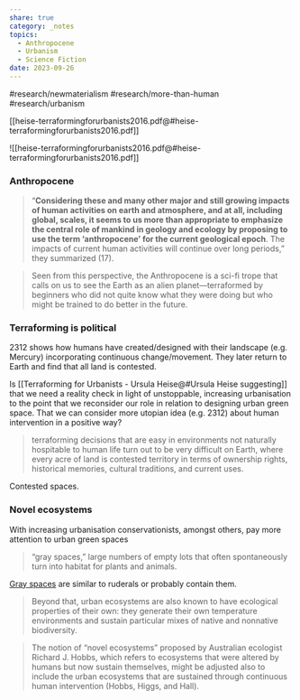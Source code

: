 ```yaml
---
share: true
category: _notes
topics:
  - Anthropocene
  - Urbanism
  - Science Fiction
date: 2023-09-26
---
```





#research/newmaterialism #research/more-than-human  #research/urbanism

[[heise-terraformingforurbanists2016.pdf@#heise-terraformingforurbanists2016.pdf]]

![[heise-terraformingforurbanists2016.pdf@#heise-terraformingforurbanists2016.pdf]]

### Anthropocene

> “**Considering these and many other major and still growing impacts of human activities on earth and atmosphere, and at all, including global, scales, it seems to us more than appropriate to emphasize the central role of mankind in geology and ecology by proposing to use the term ‘anthropocene’ for the current geological epoch**. The impacts of current human activities will continue over long periods,” they summarized (17).

> Seen from this perspective, the Anthropocene is a sci-fi trope that calls on us to see the Earth as an alien planet—terraformed by beginners who did not quite know what they were doing but who might be trained to do better in the future.

### Terraforming is political
2312 shows how humans have created/designed with their landscape (e.g. Mercury) incorporating continuous change/movement. 
They later return to Earth and find that all land is contested. 

Is [[Terraforming for Urbanists - Ursula Heise@#Ursula Heise suggesting]] that we need a reality check in light of unstoppable, increasing urbanisation to the point that we reconsider our role in relation to designing urban green space. That we can consider more utopian idea (e.g. 2312) about human intervention in a positive way? 

>  terraforming decisions that are easy in environments not naturally hospitable to human life turn out to be very difficult on Earth, where every acre of land is contested territory in terms of ownership rights, historical memories, cultural traditions, and current uses.

Contested spaces.

### Novel ecosystems

With increasing urbanisation conservationists, amongst others, pay more attention to urban green spaces
 
 >  “gray spaces,” large numbers of empty lots that often spontaneously turn into habitat for plants and animals. 

[Gray spaces](https://en.wikipedia.org/wiki/Gray_space) are similar to ruderals or probably contain them. 
 
> Beyond that, urban ecosystems are also known to have ecological properties of their own: they generate their own temperature environments and sustain particular mixes of native and nonnative biodiversity.

> The notion of “novel ecosystems” proposed by Australian ecologist Richard J. Hobbs, which refers to ecosystems that were altered by humans but now sustain themselves, might be adjusted also to include the urban ecosystems that are sustained through continuous human intervention (Hobbs, Higgs, and Hall).

